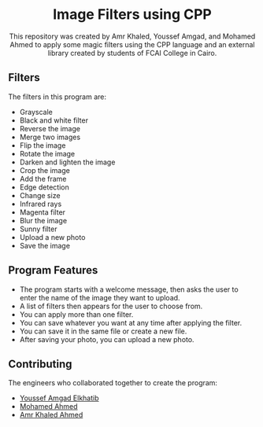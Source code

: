 <div align='center'>

# Image Filters using CPP

This repository was created by Amr Khaled, Youssef Amgad, and Mohamed Ahmed to apply some magic filters using the CPP language and an external library created by students of FCAI College in Cairo.
</div>

## Filters

The filters in this program are:

- Grayscale
- Black and white filter
- Reverse the image
- Merge two images
- Flip the image
- Rotate the image
- Darken and lighten the image
- Crop the image
- Add the frame
- Edge detection
- Change size
- Infrared rays
- Magenta filter
- Blur the image
- Sunny filter
- Upload a new photo
- Save the image

## Program Features
- The program starts with a welcome message, then asks the user to enter the name of the image they want to upload. 
- A list of filters then appears for the user to choose from. 
- You can apply more than one filter. 
- You can save whatever you want at any time after applying the filter. 
- You can save it in the same file or create a new file. 
- After saving your photo, you can upload a new photo.

## Contributing

The engineers who collaborated together to create the program:

- [Youssef Amgad Elkhatib](https://github.com/YoussefElkhatib)
- [Mohamed Ahmed](https://github.com/mohamedahmed2005)
- [Amr Khaled Ahmed](https://github.com/Amr-Khaled-Ahmed)

